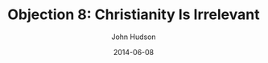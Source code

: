 ---
layout: post
passage: John 10:7-10
title:  "Objection 8: Christianity Is Irrelevant"
author:  John Hudson
date:   2014-06-08
categories: Objections
---